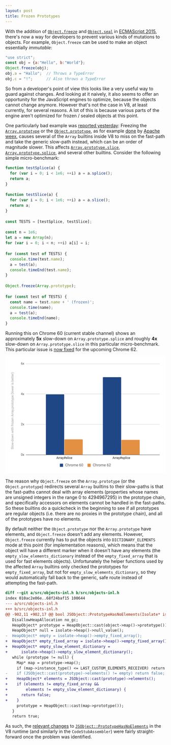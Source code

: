 ```yaml
---
layout: post
title: Frozen Prototypes
---
```


With the addition of [`Object.freeze`](https://developer.mozilla.org/en/docs/Web/JavaScript/Reference/Global_Objects/Object/freeze)
and [`Object.seal`](https://developer.mozilla.org/en/docs/Web/JavaScript/Reference/Global_Objects/Object/seal) in
[ECMAScript 2015](http://www.ecma-international.org/ecma-262/6.0/), there's now a way for developers to prevent
various kinds of mutations to objects. For example, `Object.freeze` can be used to make an object essentially
*immutable*:

```javascript
"use strict";
const obj = {a:"Hello", b:"World"};
Object.freeze(obj);
obj.a = "Hallo";  // Throws a TypeError
obj.c = "!";      // Also throws a TypeError
```

So from a developer's point of view this looks like a very useful way to guard against changes. And looking at
it naively, it also seems to offer an opportunity for the JavaScript engines to optimize, because the objects
cannot change anymore. However that's not the case in V8, at least currently, for several reasons. A lot of
this is because various parts of the engine aren't optimized for frozen / sealed objects at this point.

One particularly bad example was [reported yesterday](http://crbug.com/v8/6689): Freezing the
[`Array.prototype`](https://developer.mozilla.org/en-US/docs/Web/JavaScript/Reference/Global_Objects/Array/prototype) or
the [`Object.prototype`](https://developer.mozilla.org/en-US/docs/Web/JavaScript/Reference/Global_Objects/Object/prototype),
as for example [done](https://github.com/apache/incubator-weex/blob/702d04c4922105069f537afdb4688f808530994d/html5/shared/freeze.js#L23-L38) by [Apache weex](https://weex.incubator.apache.org), causes several of the `Array` builtins
inside V8 to miss on the fast-path and take the generic slow-path instead, which can be an order of magnitude slower.
This affects [`Array.prototype.slice`](https://developer.mozilla.org/en-US/docs/Web/JavaScript/Reference/Global_Objects/Array/slice),
[`Array.prototype.splice`](https://developer.mozilla.org/en-US/docs/Web/JavaScript/Reference/Global_Objects/Array/splice),
and several other builtins. Consider the following simple micro-benchmark:

```javascript
function testSplice(a) {
  for (var i = 0; i < 1e6; ++i) a = a.splice();
  return a;
}

function testSlice(a) {
  for (var i = 0; i < 1e6; ++i) a = a.slice();
  return a;
}

const TESTS = [testSplice, testSlice];

const n = 1e6;
let a = new Array(n);
for (var i = 0; i < n; ++i) a[i] = i;

for (const test of TESTS) {
  console.time(test.name);
  a = test(a);
  console.timeEnd(test.name);
}

Object.freeze(Array.prototype);

for (const test of TESTS) {
  const name = test.name + ' (frozen)';
  console.time(name);
  a = test(a);
  console.timeEnd(name);
}
```

Running this on Chrome 60 (current stable channel) shows an approximately **5x** slow-down on `Array.prototype.splice`
and roughly **4x** slow-down on `Array.prototype.slice` in this particular micro-benchmark. This particular issue is
[now fixed](https://chromium-review.googlesource.com/608127) for the upcoming Chrome 62.

![Slow-down of Array#slice and Array#splice](/images/2017/freeze-slowdown-20170810.png)

The reason why `Object.freeze` on the `Array.prototype` (or the `Object.prototype`) redirects several `Array` builtins to
their slow-paths is that the fast-paths cannot deal with array elements (properties whose names are unsigned integers in
the range 0 to 4294967295) in the prototype chain, and specifically accessors on elements cannot be handled in the fast-paths.
So these builtins do a quickcheck in the beginning to see if all prototypes are regular objects (i.e. there are no
proxies in the prototype chain), and all of the prototypes have no elements.

By default neither the `Object.prototype` nor the `Array.prototype` have elements, and `Object.freeze` doesn't
add any elements. However, `Object.freeze` currently has to put the objects into `DICTIONARY_ELEMENTS` mode at
this point (for implementation reasons), which means that the object will have a different marker when it doesn't
have any elements (the `empty_slow_elements_dictionary` instead of the `empty_fixed_array` that is used for fast
elements objects). Unfortunately the helper functions used by the affected `Array` builtins only checked the
prototypes for `empty_fixed_array`, but not for `empty_slow_elements_dictionary`, so they would automatically
fall back to the generic, safe route instead of attempting the fast-path.

```patch
diff --git a/src/objects-inl.h b/src/objects-inl.h
index 010ac2e06e..68f24baf15 100644
--- a/src/objects-inl.h
+++ b/src/objects-inl.h
@@ -902,11 +902,17 @@ bool JSObject::PrototypeHasNoElements(Isolate* isolate, JSObject* object) {
   DisallowHeapAllocation no_gc;
   HeapObject* prototype = HeapObject::cast(object->map()->prototype());
   HeapObject* null = isolate->heap()->null_value();
-  HeapObject* empty = isolate->heap()->empty_fixed_array();
+  HeapObject* empty_fixed_array = isolate->heap()->empty_fixed_array();
+  HeapObject* empty_slow_element_dictionary =
+      isolate->heap()->empty_slow_element_dictionary();
   while (prototype != null) {
     Map* map = prototype->map();
     if (map->instance_type() <= LAST_CUSTOM_ELEMENTS_RECEIVER) return false;
-    if (JSObject::cast(prototype)->elements() != empty) return false;
+    HeapObject* elements = JSObject::cast(prototype)->elements();
+    if (elements != empty_fixed_array &&
+        elements != empty_slow_element_dictionary) {
+      return false;
+    }
     prototype = HeapObject::cast(map->prototype());
   }
   return true;
```

As such, the [relevant changes](https://chromium-review.googlesource.com/c/608127) to
[`JSObject::PrototypeHasNoElements`](https://github.com/v8/v8/blob/293283d55983b421fe6e246ae22d4de531f429ec/src/objects-inl.h#L901-L919) in the V8 runtime (and similarly in the `CodeStubAssembler`) were fairly straight-forward once the problem was identified.
